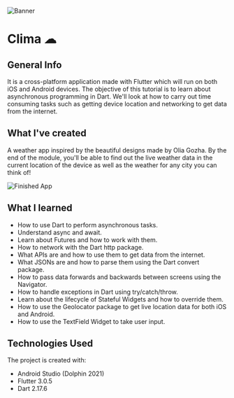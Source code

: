 ![Banner](https://media-exp1.licdn.com/dms/image/C4D16AQGgtoysl9LJlQ/profile-displaybackgroundimage-shrink_350_1400/0/1651058496749?e=1674691200&v=beta&t=57iiH-q-Wtt5ZtH-TZ9-uTfQ0SddTqqhogLdiNjMIhI)

# Clima ☁

## General Info

It is a cross-platform application made with Flutter which will run on both iOS and Android devices. 
The objective of this tutorial is to learn about asynchronous programming in Dart. We'll look at how to carry out time consuming tasks such as getting device location and networking to get data from the internet.


## What I've created

A weather app inspired by the beautiful designs made by Olia Gozha. By the end of the module, you'll be able to find out the live weather data in the current location of the device as well as the weather for any city you can think of!

![Finished App]()

## What I learned

- How to use Dart to perform asynchronous tasks.
- Understand async and await.
- Learn about Futures and how to work with them.
- How to network with the Dart http package.
- What APIs are and how to use them to get data from the internet.
- What JSONs are and how to parse them using the Dart convert package.
- How to pass data forwards and backwards between screens using the Navigator.
- How to handle exceptions in Dart using try/catch/throw.
- Learn about the lifecycle of Stateful Widgets and how to override them.
- How to use the Geolocator package to get live location data for both iOS and Android.
- How to use the TextField Widget to take user input.

## Technologies Used
The project is created with:
  * Android Studio (Dolphin 2021)
  * Flutter 3.0.5
  * Dart 2.17.6
